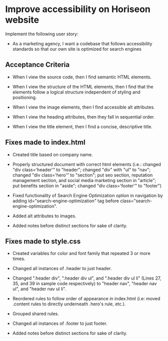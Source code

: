 # Improve accessibility on Horiseon website

Implement the following user story:

* As a marketing agency, I want a codebase that follows accessibility standards so that our own site is optimized for search engines

## Acceptance Criteria

* When I view the source code, then I find semantic HTML elements.

* When I view the structure of the HTML elements, then I find that the elements follow a logical structure independent of styling and positioning.

* When I view the image elements, then I find accessible alt attributes.

* When I view the heading attributes, then they fall in sequential order.

* When I view the title element, then I find a concise, descriptive title.

## Fixes made to index.html

* Created title based on company name.

* Properly structured document with correct html elements (i.e.: changed "div class='header'" to "header"; changed "div" with "ul" to "nav"; changed "div class='hero'" to "section"; put seo section, reputation management section, and social media marketing section in "article"; put benefits section in "aside"; changed "div class='footer'" to "footer")

* Fixed functionality of Search Engine Optimization option in navigation by adding id="search-engine-optimization" tag before class="search-engine-optimization".

* Added alt attributes to images.

* Added notes before distinct sections for sake of clarity.

## Fixes made to style.css

* Created variables for color and font family that repeated 3 or more times.

* Changed all instances of .header to just header.

* Changed ".header div", ".header div ul", and ".header div ul li" (Lines 27, 35, and 39 in sample code respectively) to "header nav", "header nav ul", and "header nav ul li".

* Reordered rules to follow order of appearance in index.html (i.e: moved .content rules to directly underneath .hero's rule, etc.).

* Grouped shared rules.

* Changed all instances of .footer to just footer.

* Added notes before distinct sections for sake of clarity.